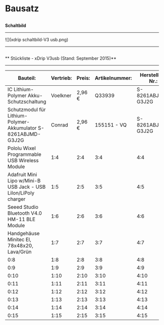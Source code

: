 # Bausatz


## 

**Schaltbild**


---

![](xdrip schaltbild-V3 usb.png)


---


## 

** Stückliste - xDrip V3usb (Stand: September 2015)**


---

| Bauteil: | Vertrieb: |Preis: | Artikelnummer: | Hersteller-Nr.: | EAN: |
| -- | -- | -- | -- | -- | -- |
| IC Lithium-Polymer Akku-Schutzschaltung | Voelkner |2,96 € | Q33939 | S-8261ABJMD-G3J2G |2050000662089 |
| Schutzmodul für Lithium-Polymer-Akkumulator S-8261ABJMD-G3J2G | Conrad | 2,96 € | 155151 - VQ | S-8261ABJMD-G3J2G | 2050000662089 |
| Pololu Wixel Programmable USB Wireless Module| 1:4 | 2:4 | 3:4 | 4:4 | 5:4 |
| Adafruit Mini Lipo w/Mini-B USB Jack - USB LiIon/LiPoly charger | 1:5 | 2:5 | 3:5 | 4:5 | 5:5 |
|Seeed Studio Bluetooth V4.0 HM-11 BLE Module | 1:6 | 2:6 | 3:6 | 4:6 | 5:6 |
|  Handgehäuse Minitec El, 78x48x20, Lava/Grün | 1:7 | 2:7 | 3:7 | 4:7 | 5:7 |
| 0:8 | 1:8 | 2:8 | 3:8 | 4:8 | 5:8 |
| 0:9 | 1:9 | 2:9 | 3:9 | 4:9 | 5:9 |
| 0:10 | 1:10 | 2:10 | 3:10 | 4:10 | 5:10 |
| 0:11 | 1:11 | 2:11 | 3:11 | 4:11 | 5:11 |
| 0:12 | 1:12 | 2:12 | 3:12 | 4:12 | 5:12 |
| 0:13 | 1:13 | 2:13 | 3:13 | 4:13 | 5:13 |
| 0:14 | 1:14 | 2:14 | 3:14 | 4:14 | 5:14 |
| 0:15 | 1:15 | 2:15 | 3:15 | 4:15 | 5:15 |
